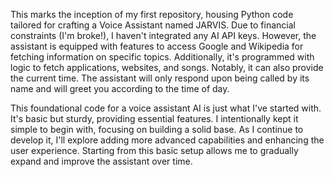 This marks the inception of my first repository, housing Python code tailored for crafting a Voice Assistant named JARVIS. Due to financial constraints (I'm broke!), I haven't integrated any AI API keys. However, the assistant is equipped with features to access Google and Wikipedia for fetching information on specific topics. Additionally, it's programmed with logic to fetch applications, websites, and songs. Notably, it can also provide the current time. The assistant will only respond upon being called by its name and will greet you according to the time of day. 

This foundational code for a voice assistant AI is just what I've started with. It's basic but sturdy, providing essential features. I intentionally kept it simple to begin with, focusing on building a solid base. As I continue to develop it, I'll explore adding more advanced capabilities and enhancing the user experience. Starting from this basic setup allows me to gradually expand and improve the assistant over time.
